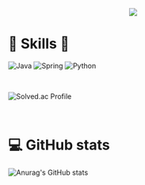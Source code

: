   <div align=center>
	<a href="https://hits.seeyoufarm.com"><img src="https://hits.seeyoufarm.com/api/count/incr/badge.svg?url=https%3A%2F%2Fgithub.com%2Fbong7233&count_bg=%2311C8C1&title_bg=%231D1A1A&icon=tapas.svg&icon_color=%2342C0A9&title=hits&edge_flat=false"/></a>	
  </div>


# :crystal_ball: Skills :crystal_ball:

![Java](https://img.shields.io/badge/Java-red.svg?&style=for-the-badge&logo=Java&logoColor=white)
![Spring](https://img.shields.io/badge/Spring-00739.svg?&style=for-the-badge&logo=Spring&logoColor=white)
![Python](https://img.shields.io/badge/Python-3776AB.svg?&style=for-the-badge&logo=Python&logoColor=white)
	
	
<br>

![Solved.ac Profile](http://mazassumnida.wtf/api/v2/generate_badge?boj=batmantwo)

<br>

# :computer: GitHub stats
![Anurag's GitHub stats](https://github-readme-stats.vercel.app/api?username=bong7233&show_icons=true&theme=radical)
